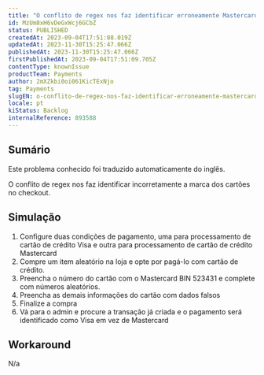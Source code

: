 ```yaml
---
title: "O conflito de regex nos faz identificar erroneamente Mastercard como Visa"
id: MzUm8xH6vDeGxWcj6GCbZ
status: PUBLISHED
createdAt: 2023-09-04T17:51:08.019Z
updatedAt: 2023-11-30T15:25:47.066Z
publishedAt: 2023-11-30T15:25:47.066Z
firstPublishedAt: 2023-09-04T17:51:09.705Z
contentType: knownIssue
productTeam: Payments
author: 2mXZkbi0oi061KicTExNjo
tag: Payments
slugEN: o-conflito-de-regex-nos-faz-identificar-erroneamente-mastercard-como-visa
locale: pt
kiStatus: Backlog
internalReference: 893588
---
```


## Sumário

<div class="alert alert-info">
  <p>Este problema conhecido foi traduzido automaticamente do inglês.</p>
</div>


O conflito de regex nos faz identificar incorretamente a marca dos cartões no checkout.

## Simulação



1. Configure duas condições de pagamento, uma para processamento de cartão de crédito Visa e outra para processamento de cartão de crédito Mastercard
2. Compre um item aleatório na loja e opte por pagá-lo com cartão de crédito.
3. Preencha o número do cartão com o Mastercard BIN 523431 e complete com números aleatórios.
4. Preencha as demais informações do cartão com dados falsos
5. Finalize a compra
6. Vá para o admin e procure a transação já criada e o pagamento será identificado como Visa em vez de Mastercard



## Workaround


N/a






